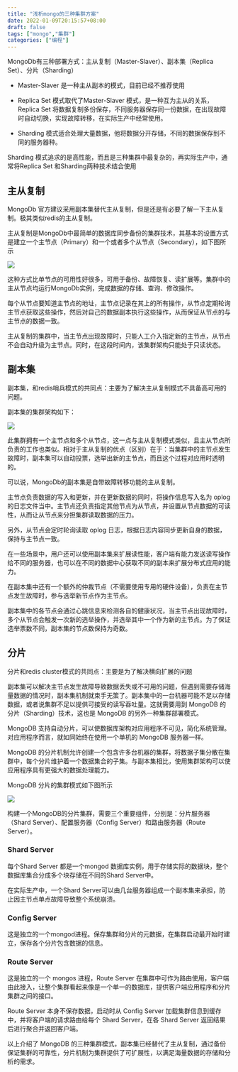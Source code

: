 ```yaml
---
title: "浅析mongo的三种集群方案"
date: 2022-01-09T20:15:57+08:00
draft: false
tags: ["mongo","集群"]
categories: ["编程"]
---
```


MongoDb有三种部署方式：主从复制（Master-Slaver）、副本集（Replica Set）、分片（Sharding）

* Master-Slaver 是一种主从副本的模式，目前已经不推荐使用

* Replica Set 模式取代了Master-Slaver 模式，是一种互为主从的关系，Replica Set 将数据复制多份保存，不同服务器保存同一份数据，在出现故障时自动切换，实现故障转移，在实际生产中经常使用。

* Sharding 模式适合处理大量数据，他将数据分开存储，不同的数据保存到不同的服务器种。

Sharding 模式追求的是高性能，而且是三种集群中最复杂的，再实际生产中，通常将Replica Set 和Sharding两种技术结合使用

## 主从复制

MongoDb 官方建议采用副本集替代主从复制，但是还是有必要了解一下主从复制。极其类似redis的主从复制。

主从复制是MongoDb中最简单的数据库同步备份的集群技术，其基本的设置方式是建立一个主节点（Primary）和一个或者多个从节点（Secondary），如下图所示

![](/images/img6.png)

这种方式比单节点的可用性好很多，可用于备份、故障恢复、读扩展等。集群中的主从节点均运行MongoDb实例，完成数据的存储、查询、修改操作。

每个从节点要知道主节点的地址，主节点记录在其上的所有操作，从节点定期轮询主节点获取这些操作，然后对自己的数据副本执行这些操作，从而保证从节点的与主节点的数据一致。

主从复制的集群中，当主节点出现故障时，只能人工介入指定新的主节点，从节点不会自动升级为主节点。同时，在这段时间内，该集群架构只能处于只读状态。

## 副本集

副本集，和redis哨兵模式的共同点：主要为了解决主从复制模式不具备高可用的问题。

副本集的集群架构如下：

![](/images/img7.png)

此集群拥有一个主节点和多个从节点，这一点与主从复制模式类似，且主从节点所负责的工作也类似。相对于主从复制的优点（区别）在于：当集群中的主节点发生故障时，副本集可以自动投票，选举出新的主节点，而且这个过程对应用时透明的。

可以说，MongoDb的副本集是自带故障转移功能的主从复制。

主节点负责数据的写入和更新，并在更新数据的同时，将操作信息写入名为 oplog 的日志文件当中。主节点还负责指定其他节点为从节点，并设置从节点数据的可读性，从而让从节点来分担集群读取数据的压力。

另外，从节点会定时轮询读取 oplog 日志，根据日志内容同步更新自身的数据，保持与主节点一致。

在一些场景中，用户还可以使用副本集来扩展读性能，客户端有能力发送读写操作给不同的服务器，也可以在不同的数据中心获取不同的副本来扩展分布式应用的能力。

在副本集中还有一个额外的仲裁节点（不需要使用专用的硬件设备），负责在主节点发生故障时，参与选举新节点作为主节点。

副本集中的各节点会通过心跳信息来检测各自的健康状况，当主节点出现故障时，多个从节点会触发一次新的选举操作，并选举其中一个作为新的主节点。为了保证选举票数不同，副本集的节点数保持为奇数。

## 分片

分片和redis cluster模式的共同点：主要是为了解决横向扩展的问题

副本集可以解决主节点发生故障导致数据丢失或不可用的问题，但遇到需要存储海量数据的情况时，副本集机制就束手无策了。副本集中的一台机器可能不足以存储数据，或者说集群不足以提供可接受的读写吞吐量。这就需要用到 MongoDB 的分片（Sharding）技术，这也是 MongoDB 的另外一种集群部署模式。

MongoDB 支持自动分片，可以使数据库架构对应用程序不可见，简化系统管理。对应用程序而言，就如同始终在使用一个单机的 MongoDB 服务器一样。

MongoDB 的分片机制允许创建一个包含许多台机器的集群，将数据子集分散在集群中，每个分片维护着一个数据集合的子集。与副本集相比，使用集群架构可以使应用程序具有更强大的数据处理能力。

MongoDB 分片的集群模式如下图所示

![](/images/img8.png)

构建一个MongoDB的分片集群，需要三个重要组件，分别是：分片服务器（Shard Server）、配置服务器（Config Server）和路由服务器（Route Server）。

### Shard Server

每个Shard Server 都是一个mongod 数据库实例，用于存储实际的数据块，整个数据库集合分成多个块存储在不同的Shard Server中。

在实际生产中，一个Shard Server可以由几台服务器组成一个副本集来承担，防止因主节点单点故障导致整个系统崩溃。

### Config Server

这是独立的一个mongod进程。保存集群和分片的元数据，在集群启动最开始时建立，保存各个分片包含数据的信息。

### Route Server

这是独立的一个 mongos 进程，Route Server 在集群中可作为路由使用，客户端由此接入，让整个集群看起来像是一个单一的数据库，提供客户端应用程序和分片集群之间的接口。

Route Server 本身不保存数据，启动时从 Config Server 加载集群信息到缓存中，并将客户端的请求路由给每个 Shard Server，在各 Shard Server 返回结果后进行聚合并返回客户端。

以上介绍了 MongoDB 的三种集群模式，副本集已经替代了主从复制，通过备份保证集群的可靠性，分片机制为集群提供了可扩展性，以满足海量数据的存储和分析的需求。